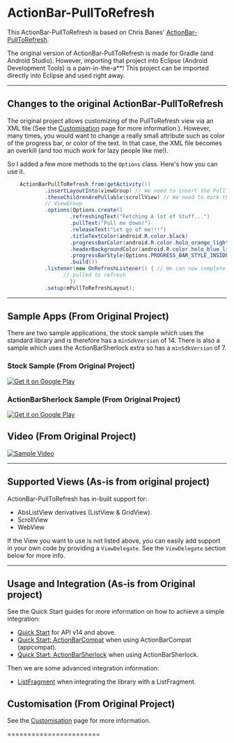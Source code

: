 # ActionBar-PullToRefresh

This ActionBar-PullToRefresh is based on Chris Banes' [ActionBar-PullToRefresh](https://github.com/chrisbanes/ActionBar-PullToRefresh).

The original version of ActionBar-PullToRefresh is made for Gradle (and Android Studio). However, importing that project into Eclipse (Android Development Tools) is a pain-in-the-a**! This project can be imported directly into Eclipse and used right away.

---

## Changes to the original ActionBar-PullToRefresh

The original project allows customizing of the PullToRefresh view via an XML file (See the [Customisation](https://github.com/chrisbanes/ActionBar-PullToRefresh/wiki/Customisation) page for more information.). However, many times, you would want to change a really small attribute such as color of the progress bar, or color of the text. In that case, the XML file becomes an overkill (and too much work for lazy people like me!).

So I added a few more methods to the `Options` class. Here's how you can use it.
```java
    ActionBarPullToRefresh.from(getActivity())
    		.insertLayoutInto(viewGroup) // We need to insert the PullToRefreshLayout into the Fragment's ViewGroup
    		.theseChildrenArePullable(scrollView) // We need to mark the ListView and it's Empty View as pullable This is because they are not direct children of the
    		// ViewGroup
    		.options(Options.create()
    				.refreshingText("Fetching A lot of Stuff...")
    				.pullText("Pull me down!")
    				.releaseText("Let go of me!!!")
    				.titleTextColor(android.R.color.black)
    				.progressBarColor(android.R.color.holo_orange_light)
    				.headerBackgroundColor(android.R.color.holo_blue_light)
    				.progressBarStyle(Options.PROGRESS_BAR_STYLE_INSIDE) // or Options.PROGRESS_BAR_STYLE_OUTSIDE
    				.build())
    		.listener(new OnRefreshListener() { // We can now complete the setup as desired
    			  // pulled to refresh
    				})
    		.setup(mPullToRefreshLayout);
```

---

## Sample Apps (From Original Project)

There are two sample applications, the stock sample which uses the standard library and is therefore has a `minSdkVersion` of 14. There is also a sample which uses the ActionBarSherlock extra so has a `minSdkVersion` of 7.

### Stock Sample (From Original Project)
[![Get it on Google Play](http://www.android.com/images/brand/get_it_on_play_logo_small.png)](http://play.google.com/store/apps/details?id=uk.co.senab.actionbarpulltorefresh.samples.stock)

### ActionBarSherlock Sample (From Original Project)
[![Get it on Google Play](http://www.android.com/images/brand/get_it_on_play_logo_small.png)](http://play.google.com/store/apps/details?id=uk.co.senab.actionbarpulltorefresh.samples.actionbarsherlock)

## Video (From Original Project)

[![Sample Video](http://img.youtube.com/vi/YOYtPF-4RPg/0.jpg)](https://www.youtube.com/watch?v=YOYtPF-4RPg)

---

## Supported Views (As-is from original project)

ActionBar-PullToRefresh has in-built support for:

 * AbsListView derivatives (ListView & GridView).
 * ScrollView
 * WebView

If the View you want to use is not listed above, you can easily add support in your own code by providing a `ViewDelegate`. See the `ViewDelegate` section below for more info.

---

## Usage and Integration (As-is from Original project)
See the Quick Start guides for more information on how to achieve a simple integration:

* [Quick Start](https://github.com/chrisbanes/ActionBar-PullToRefresh/wiki/QuickStart-Stock) for API v14 and above.
* [Quick Start: ActionBarCompat](https://github.com/chrisbanes/ActionBar-PullToRefresh/wiki/QuickStart-ABC) when using ActionBarCompat (appcompat).
* [Quick Start: ActionBarSherlock](https://github.com/chrisbanes/ActionBar-PullToRefresh/wiki/QuickStart-ABS) when using ActionBarSherlock.

Then we are some advanced integration information:

* [ListFragment](https://github.com/chrisbanes/ActionBar-PullToRefresh/wiki/ListFragment) when integrating the library with a ListFragment.


## Customisation (From Original Project)
See the [Customisation](https://github.com/chrisbanes/ActionBar-PullToRefresh/wiki/Customisation) page for more information.

=======================
